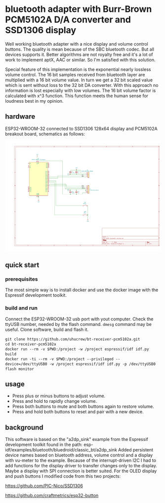 # bluetooth adapter with Burr-Brown PCM5102A D/A converter and SSD1306 display

Well working bluetooth adapter with a nice display and volume control buttons. The quality is mean because of the SBC bluetooth codec. But all devices supports it. Better algorithms are not royalty free and it's a lot of work to implement aptX, AAC or similar. So I'm satisfied with this solution.

Special feature of this implementation is the exponential nearly lossless volume control. The 16 bit samples received from bluetooth layer are multiplied with a 16 bit volume value. In turn we get a 32 bit scaled value which is sent without loss to the 32 bit DA converter. With this approach no information is lost especially with low volumes. The 16 bit volume factor is calculated with x^3 function. This function meets the human sense for loudness best in my opinion.

## hardware

ESP32-WROOM-32 connected to SSD1306 128x64 display and PCM5102A breakout board, schematics as follows:

![schematics](bt_receiver_pcm5102a_schematics.png?raw=true "schematics")


## quick start

### prerequisites

The most simple way is to install docker and use the docker image with the Espressif development toolkit.

### build and run

Connect the ESP32-WROOM-32 usb port with yout computer. Check the ttyUSB number, needed by the flash command. ```dmesg``` command may be useful. Clone software, build and flash it.

```
git clone https://github.com/uhucrew/bt-receiver-pcm5102a.git
cd bt-receiver-pcm5102a
docker run --rm -v $PWD:/project -w /project espressif/idf idf.py build
docker run -ti --rm -v $PWD:/project --privileged --device=/dev/ttyUSB0 -w /project espressif/idf idf.py -p /dev/ttyUSB0 flash monitor
```


## usage

- Press plus or minus buttons to adjust volume.
- Press and hold to rapidly change volume.
- Press both buttons to mute and both buttons again to restore volume.
- Press and hold both buttons to reset and pair with a new device.


## background

This software is based on the "a2dp_sink" example from the Espressif development toolkit found in the path: esp-idf/examples/bluetooth/bluedroid/classic_bt/a2dp_sink
Added persistent device names based on bluetooth address, volume control and a display with vu-meter to the example. Because of the interrupt-driven I2C I had to add functions for the display driver to transfer changes only to the display. Maybe a display with SPI connection is better suited.
For the OLED display and push buttons I modified code from this two projects:

https://github.com/PIC-Nico/SSD1306

https://github.com/craftmetrics/esp32-button


